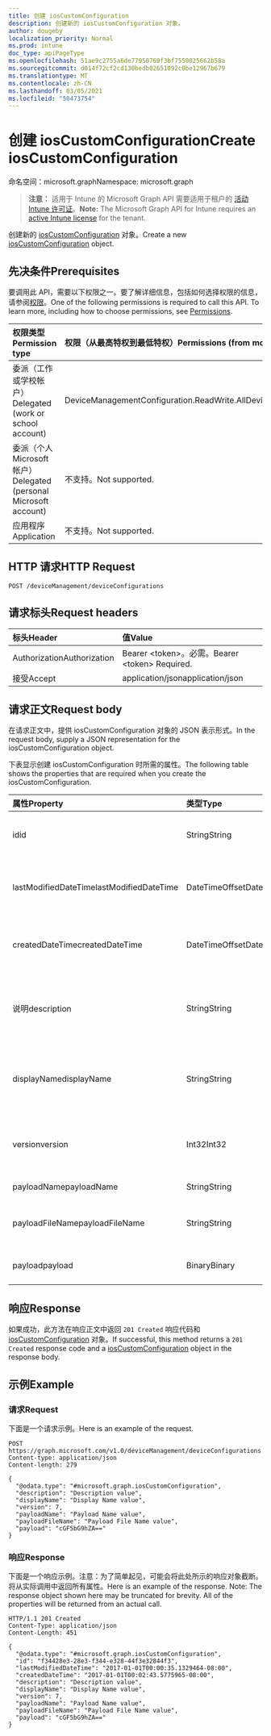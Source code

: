 ```yaml
---
title: 创建 iosCustomConfiguration
description: 创建新的 iosCustomConfiguration 对象。
author: dougeby
localization_priority: Normal
ms.prod: intune
doc_type: apiPageType
ms.openlocfilehash: 51ae9c2755a6de77950769f3bf7550025662b58a
ms.sourcegitcommit: d014f72cf2cd130bedb02651092c0be12967b679
ms.translationtype: MT
ms.contentlocale: zh-CN
ms.lasthandoff: 03/05/2021
ms.locfileid: "50473754"
---
```

# <a name="create-ioscustomconfiguration"></a><span data-ttu-id="34aef-103">创建 iosCustomConfiguration</span><span class="sxs-lookup"><span data-stu-id="34aef-103">Create iosCustomConfiguration</span></span>

<span data-ttu-id="34aef-104">命名空间：microsoft.graph</span><span class="sxs-lookup"><span data-stu-id="34aef-104">Namespace: microsoft.graph</span></span>

> <span data-ttu-id="34aef-105">**注意：** 适用于 Intune 的 Microsoft Graph API 需要适用于租户的 [活动 Intune 许可证](https://go.microsoft.com/fwlink/?linkid=839381)。</span><span class="sxs-lookup"><span data-stu-id="34aef-105">**Note:** The Microsoft Graph API for Intune requires an [active Intune license](https://go.microsoft.com/fwlink/?linkid=839381) for the tenant.</span></span>

<span data-ttu-id="34aef-106">创建新的 [iosCustomConfiguration](../resources/intune-deviceconfig-ioscustomconfiguration.md) 对象。</span><span class="sxs-lookup"><span data-stu-id="34aef-106">Create a new [iosCustomConfiguration](../resources/intune-deviceconfig-ioscustomconfiguration.md) object.</span></span>

## <a name="prerequisites"></a><span data-ttu-id="34aef-107">先决条件</span><span class="sxs-lookup"><span data-stu-id="34aef-107">Prerequisites</span></span>
<span data-ttu-id="34aef-p101">要调用此 API，需要以下权限之一。要了解详细信息，包括如何选择权限的信息，请参阅[权限](/graph/permissions-reference)。</span><span class="sxs-lookup"><span data-stu-id="34aef-p101">One of the following permissions is required to call this API. To learn more, including how to choose permissions, see [Permissions](/graph/permissions-reference).</span></span>

|<span data-ttu-id="34aef-110">权限类型</span><span class="sxs-lookup"><span data-stu-id="34aef-110">Permission type</span></span>|<span data-ttu-id="34aef-111">权限（从最高特权到最低特权）</span><span class="sxs-lookup"><span data-stu-id="34aef-111">Permissions (from most to least privileged)</span></span>|
|:---|:---|
|<span data-ttu-id="34aef-112">委派（工作或学校帐户）</span><span class="sxs-lookup"><span data-stu-id="34aef-112">Delegated (work or school account)</span></span>|<span data-ttu-id="34aef-113">DeviceManagementConfiguration.ReadWrite.All</span><span class="sxs-lookup"><span data-stu-id="34aef-113">DeviceManagementConfiguration.ReadWrite.All</span></span>|
|<span data-ttu-id="34aef-114">委派（个人 Microsoft 帐户）</span><span class="sxs-lookup"><span data-stu-id="34aef-114">Delegated (personal Microsoft account)</span></span>|<span data-ttu-id="34aef-115">不支持。</span><span class="sxs-lookup"><span data-stu-id="34aef-115">Not supported.</span></span>|
|<span data-ttu-id="34aef-116">应用程序</span><span class="sxs-lookup"><span data-stu-id="34aef-116">Application</span></span>|<span data-ttu-id="34aef-117">不支持。</span><span class="sxs-lookup"><span data-stu-id="34aef-117">Not supported.</span></span>|

## <a name="http-request"></a><span data-ttu-id="34aef-118">HTTP 请求</span><span class="sxs-lookup"><span data-stu-id="34aef-118">HTTP Request</span></span>
<!-- {
  "blockType": "ignored"
}
-->
``` http
POST /deviceManagement/deviceConfigurations
```

## <a name="request-headers"></a><span data-ttu-id="34aef-119">请求标头</span><span class="sxs-lookup"><span data-stu-id="34aef-119">Request headers</span></span>
|<span data-ttu-id="34aef-120">标头</span><span class="sxs-lookup"><span data-stu-id="34aef-120">Header</span></span>|<span data-ttu-id="34aef-121">值</span><span class="sxs-lookup"><span data-stu-id="34aef-121">Value</span></span>|
|:---|:---|
|<span data-ttu-id="34aef-122">Authorization</span><span class="sxs-lookup"><span data-stu-id="34aef-122">Authorization</span></span>|<span data-ttu-id="34aef-123">Bearer &lt;token&gt;。必需。</span><span class="sxs-lookup"><span data-stu-id="34aef-123">Bearer &lt;token&gt; Required.</span></span>|
|<span data-ttu-id="34aef-124">接受</span><span class="sxs-lookup"><span data-stu-id="34aef-124">Accept</span></span>|<span data-ttu-id="34aef-125">application/json</span><span class="sxs-lookup"><span data-stu-id="34aef-125">application/json</span></span>|

## <a name="request-body"></a><span data-ttu-id="34aef-126">请求正文</span><span class="sxs-lookup"><span data-stu-id="34aef-126">Request body</span></span>
<span data-ttu-id="34aef-127">在请求正文中，提供 iosCustomConfiguration 对象的 JSON 表示形式。</span><span class="sxs-lookup"><span data-stu-id="34aef-127">In the request body, supply a JSON representation for the iosCustomConfiguration object.</span></span>

<span data-ttu-id="34aef-128">下表显示创建 iosCustomConfiguration 时所需的属性。</span><span class="sxs-lookup"><span data-stu-id="34aef-128">The following table shows the properties that are required when you create the iosCustomConfiguration.</span></span>

|<span data-ttu-id="34aef-129">属性</span><span class="sxs-lookup"><span data-stu-id="34aef-129">Property</span></span>|<span data-ttu-id="34aef-130">类型</span><span class="sxs-lookup"><span data-stu-id="34aef-130">Type</span></span>|<span data-ttu-id="34aef-131">说明</span><span class="sxs-lookup"><span data-stu-id="34aef-131">Description</span></span>|
|:---|:---|:---|
|<span data-ttu-id="34aef-132">id</span><span class="sxs-lookup"><span data-stu-id="34aef-132">id</span></span>|<span data-ttu-id="34aef-133">String</span><span class="sxs-lookup"><span data-stu-id="34aef-133">String</span></span>|<span data-ttu-id="34aef-134">实体的键。</span><span class="sxs-lookup"><span data-stu-id="34aef-134">Key of the entity.</span></span> <span data-ttu-id="34aef-135">继承自 [deviceConfiguration](../resources/intune-deviceconfig-deviceconfiguration.md)</span><span class="sxs-lookup"><span data-stu-id="34aef-135">Inherited from [deviceConfiguration](../resources/intune-deviceconfig-deviceconfiguration.md)</span></span>|
|<span data-ttu-id="34aef-136">lastModifiedDateTime</span><span class="sxs-lookup"><span data-stu-id="34aef-136">lastModifiedDateTime</span></span>|<span data-ttu-id="34aef-137">DateTimeOffset</span><span class="sxs-lookup"><span data-stu-id="34aef-137">DateTimeOffset</span></span>|<span data-ttu-id="34aef-138">上次修改对象的日期/时间。</span><span class="sxs-lookup"><span data-stu-id="34aef-138">DateTime the object was last modified.</span></span> <span data-ttu-id="34aef-139">继承自 [deviceConfiguration](../resources/intune-deviceconfig-deviceconfiguration.md)</span><span class="sxs-lookup"><span data-stu-id="34aef-139">Inherited from [deviceConfiguration](../resources/intune-deviceconfig-deviceconfiguration.md)</span></span>|
|<span data-ttu-id="34aef-140">createdDateTime</span><span class="sxs-lookup"><span data-stu-id="34aef-140">createdDateTime</span></span>|<span data-ttu-id="34aef-141">DateTimeOffset</span><span class="sxs-lookup"><span data-stu-id="34aef-141">DateTimeOffset</span></span>|<span data-ttu-id="34aef-142">创建对象的日期/时间。</span><span class="sxs-lookup"><span data-stu-id="34aef-142">DateTime the object was created.</span></span> <span data-ttu-id="34aef-143">继承自 [deviceConfiguration](../resources/intune-deviceconfig-deviceconfiguration.md)</span><span class="sxs-lookup"><span data-stu-id="34aef-143">Inherited from [deviceConfiguration](../resources/intune-deviceconfig-deviceconfiguration.md)</span></span>|
|<span data-ttu-id="34aef-144">说明</span><span class="sxs-lookup"><span data-stu-id="34aef-144">description</span></span>|<span data-ttu-id="34aef-145">String</span><span class="sxs-lookup"><span data-stu-id="34aef-145">String</span></span>|<span data-ttu-id="34aef-146">管理员提供的设备配置的说明。</span><span class="sxs-lookup"><span data-stu-id="34aef-146">Admin provided description of the Device Configuration.</span></span> <span data-ttu-id="34aef-147">继承自 [deviceConfiguration](../resources/intune-deviceconfig-deviceconfiguration.md)</span><span class="sxs-lookup"><span data-stu-id="34aef-147">Inherited from [deviceConfiguration](../resources/intune-deviceconfig-deviceconfiguration.md)</span></span>|
|<span data-ttu-id="34aef-148">displayName</span><span class="sxs-lookup"><span data-stu-id="34aef-148">displayName</span></span>|<span data-ttu-id="34aef-149">String</span><span class="sxs-lookup"><span data-stu-id="34aef-149">String</span></span>|<span data-ttu-id="34aef-150">管理员提供的设备配置的名称。</span><span class="sxs-lookup"><span data-stu-id="34aef-150">Admin provided name of the device configuration.</span></span> <span data-ttu-id="34aef-151">继承自 [deviceConfiguration](../resources/intune-deviceconfig-deviceconfiguration.md)</span><span class="sxs-lookup"><span data-stu-id="34aef-151">Inherited from [deviceConfiguration](../resources/intune-deviceconfig-deviceconfiguration.md)</span></span>|
|<span data-ttu-id="34aef-152">version</span><span class="sxs-lookup"><span data-stu-id="34aef-152">version</span></span>|<span data-ttu-id="34aef-153">Int32</span><span class="sxs-lookup"><span data-stu-id="34aef-153">Int32</span></span>|<span data-ttu-id="34aef-154">设备配置的版本。</span><span class="sxs-lookup"><span data-stu-id="34aef-154">Version of the device configuration.</span></span> <span data-ttu-id="34aef-155">继承自 [deviceConfiguration](../resources/intune-deviceconfig-deviceconfiguration.md)</span><span class="sxs-lookup"><span data-stu-id="34aef-155">Inherited from [deviceConfiguration](../resources/intune-deviceconfig-deviceconfiguration.md)</span></span>|
|<span data-ttu-id="34aef-156">payloadName</span><span class="sxs-lookup"><span data-stu-id="34aef-156">payloadName</span></span>|<span data-ttu-id="34aef-157">String</span><span class="sxs-lookup"><span data-stu-id="34aef-157">String</span></span>|<span data-ttu-id="34aef-158">向用户显示的名称。</span><span class="sxs-lookup"><span data-stu-id="34aef-158">Name that is displayed to the user.</span></span>|
|<span data-ttu-id="34aef-159">payloadFileName</span><span class="sxs-lookup"><span data-stu-id="34aef-159">payloadFileName</span></span>|<span data-ttu-id="34aef-160">String</span><span class="sxs-lookup"><span data-stu-id="34aef-160">String</span></span>|<span data-ttu-id="34aef-161">有效负载文件名 (\*.mobileconfig \| \*.xml) 。</span><span class="sxs-lookup"><span data-stu-id="34aef-161">Payload file name (\*.mobileconfig \| \*.xml).</span></span>|
|<span data-ttu-id="34aef-162">payload</span><span class="sxs-lookup"><span data-stu-id="34aef-162">payload</span></span>|<span data-ttu-id="34aef-163">Binary</span><span class="sxs-lookup"><span data-stu-id="34aef-163">Binary</span></span>|<span data-ttu-id="34aef-164">有效负载。</span><span class="sxs-lookup"><span data-stu-id="34aef-164">Payload.</span></span> <span data-ttu-id="34aef-165">（UTF8 编码的字节数组）</span><span class="sxs-lookup"><span data-stu-id="34aef-165">(UTF8 encoded byte array)</span></span>|



## <a name="response"></a><span data-ttu-id="34aef-166">响应</span><span class="sxs-lookup"><span data-stu-id="34aef-166">Response</span></span>
<span data-ttu-id="34aef-167">如果成功，此方法在响应正文中返回 `201 Created` 响应代码和 [iosCustomConfiguration](../resources/intune-deviceconfig-ioscustomconfiguration.md) 对象。</span><span class="sxs-lookup"><span data-stu-id="34aef-167">If successful, this method returns a `201 Created` response code and a [iosCustomConfiguration](../resources/intune-deviceconfig-ioscustomconfiguration.md) object in the response body.</span></span>

## <a name="example"></a><span data-ttu-id="34aef-168">示例</span><span class="sxs-lookup"><span data-stu-id="34aef-168">Example</span></span>

### <a name="request"></a><span data-ttu-id="34aef-169">请求</span><span class="sxs-lookup"><span data-stu-id="34aef-169">Request</span></span>
<span data-ttu-id="34aef-170">下面是一个请求示例。</span><span class="sxs-lookup"><span data-stu-id="34aef-170">Here is an example of the request.</span></span>
``` http
POST https://graph.microsoft.com/v1.0/deviceManagement/deviceConfigurations
Content-type: application/json
Content-length: 279

{
  "@odata.type": "#microsoft.graph.iosCustomConfiguration",
  "description": "Description value",
  "displayName": "Display Name value",
  "version": 7,
  "payloadName": "Payload Name value",
  "payloadFileName": "Payload File Name value",
  "payload": "cGF5bG9hZA=="
}
```

### <a name="response"></a><span data-ttu-id="34aef-171">响应</span><span class="sxs-lookup"><span data-stu-id="34aef-171">Response</span></span>
<span data-ttu-id="34aef-p109">下面是一个响应示例。注意：为了简单起见，可能会将此处所示的响应对象截断。将从实际调用中返回所有属性。</span><span class="sxs-lookup"><span data-stu-id="34aef-p109">Here is an example of the response. Note: The response object shown here may be truncated for brevity. All of the properties will be returned from an actual call.</span></span>
``` http
HTTP/1.1 201 Created
Content-Type: application/json
Content-Length: 451

{
  "@odata.type": "#microsoft.graph.iosCustomConfiguration",
  "id": "f34428e3-28e3-f344-e328-44f3e32844f3",
  "lastModifiedDateTime": "2017-01-01T00:00:35.1329464-08:00",
  "createdDateTime": "2017-01-01T00:02:43.5775965-08:00",
  "description": "Description value",
  "displayName": "Display Name value",
  "version": 7,
  "payloadName": "Payload Name value",
  "payloadFileName": "Payload File Name value",
  "payload": "cGF5bG9hZA=="
}
```









